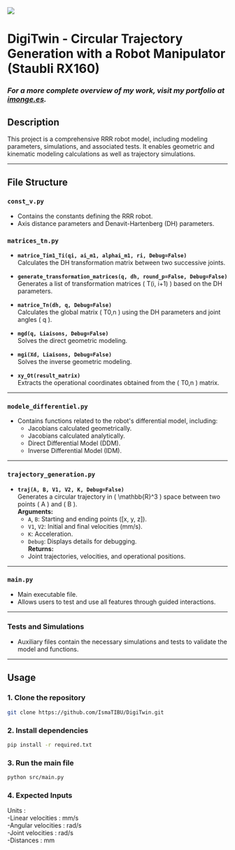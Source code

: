 <div align="left">
  <a href="fr_README.md">
    <img src="https://img.shields.io/badge/lang-fr-blue">
  </a>
</div>

# DigiTwin - Circular Trajectory Generation with a Robot Manipulator (Staubli RX160)
### *For a more complete overview of my work, visit my portfolio at [imonge.es](https://imonge.es/proyecto/2?lang=en).*

## Description

This project is a comprehensive RRR robot model, including modeling parameters, simulations, and associated tests. It enables geometric and kinematic modeling calculations as well as trajectory simulations.

---

## File Structure

### `const_v.py`
- Contains the constants defining the RRR robot.
- Axis distance parameters and Denavit-Hartenberg (DH) parameters.

### `matrices_tn.py`
- **`matrice_Tim1_Ti(qi, ai_m1, alphai_m1, ri, Debug=False)`**  
  Calculates the DH transformation matrix between two successive joints.

- **`generate_transformation_matrices(q, dh, round_p=False, Debug=False)`**  
  Generates a list of transformation matrices \( T(i, i+1) \) based on the DH parameters.

- **`matrice_Tn(dh, q, Debug=False)`**  
  Calculates the global matrix \( T0,n \) using the DH parameters and joint angles \( q \).

- **`mgd(q, Liaisons, Debug=False)`**  
  Solves the direct geometric modeling.

- **`mgi(Xd, Liaisons, Debug=False)`**  
  Solves the inverse geometric modeling.

- **`xy_Ot(result_matrix)`**  
  Extracts the operational coordinates obtained from the \( T0,n \) matrix.

---

### `modele_differentiel.py`
- Contains functions related to the robot's differential model, including:
  - Jacobians calculated geometrically.
  - Jacobians calculated analytically.
  - Direct Differential Model (DDM).
  - Inverse Differential Model (IDM).

---

### `trajectory_generation.py`
- **`traj(A, B, V1, V2, K, Debug=False)`**  
  Generates a circular trajectory in \( \mathbb{R}^3 \) space between two points \( A \) and \( B \).  
  **Arguments:**
  - `A`, `B`: Starting and ending points \([x, y, z]\).
  - `V1`, `V2`: Initial and final velocities (mm/s).
  - `K`: Acceleration.
  - `Debug`: Displays details for debugging.  
  **Returns:**
  - Joint trajectories, velocities, and operational positions.

---

### `main.py`
- Main executable file.
- Allows users to test and use all features through guided interactions.

---

### Tests and Simulations
- Auxiliary files contain the necessary simulations and tests to validate the model and functions.

---

## Usage

### 1. Clone the repository
```bash
git clone https://github.com/IsmaTIBU/DigiTwin.git
```
### 2. Install dependencies
```bash
pip install -r required.txt
```
### 3. Run the main file
```bash
python src/main.py
```
### 4. Expected Inputs
  Units :  
    -Linear velocities : mm/s  
    -Angular velocities : rad/s  
    -Joint velocities : rad/s  
    -Distances : mm
